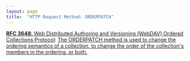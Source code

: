 ```yaml
---
layout: page
title:  "HTTP Request Method: ORDERPATCH"
---
```


[**RFC 3648**: Web Distributed Authoring and Versioning (WebDAV) Ordered Collections Protocol](/specs/IETF/RFC/3648 "This specification extends the Web Distributed Authoring and Versioning (WebDAV) Protocol to support the server-side ordering of collection members. Of particular interest are orderings that are not based on property values, and so cannot be achieved using a search protocol's ordering option and cannot be maintained automatically by the server. Protocol elements are defined to let clients specify the position in the ordering of each collection member, as well as the semantics governing the ordering."): [The ORDERPATCH method is used to change the ordering semantics of a collection, to change the order of the collection's members in the ordering, or both.](http://tools.ietf.org/html/rfc3648#section-7)

